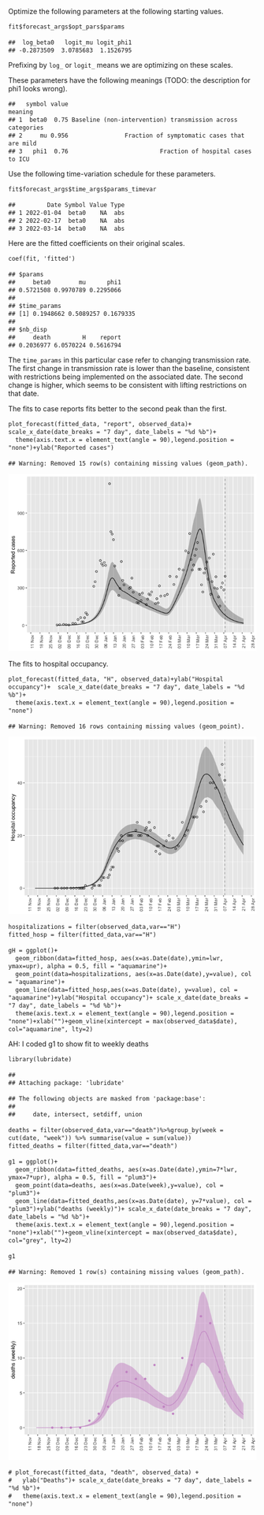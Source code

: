Optimize the following parameters at the following starting values.

    fit$forecast_args$opt_pars$params

    ##  log_beta0   logit_mu logit_phi1 
    ## -0.2873509  3.0785683  1.1526795

Prefixing by `log_` or `logit_` means we are optimizing on these scales.

These parameters have the following meanings (TODO: the description for
phi1 looks wrong).

    ##   symbol value                                                    meaning
    ## 1  beta0  0.75 Baseline (non-intervention) transmission across categories
    ## 2     mu 0.956                Fraction of symptomatic cases that are mild
    ## 3   phi1  0.76                          Fraction of hospital cases to ICU

Use the following time-variation schedule for these parameters.

    fit$forecast_args$time_args$params_timevar

    ##         Date Symbol Value Type
    ## 1 2022-01-04  beta0    NA  abs
    ## 2 2022-02-17  beta0    NA  abs
    ## 3 2022-03-14  beta0    NA  abs

Here are the fitted coefficients on their original scales.

    coef(fit, 'fitted')

    ## $params
    ##     beta0        mu      phi1 
    ## 0.5721508 0.9970789 0.2295066 
    ## 
    ## $time_params
    ## [1] 0.1948662 0.5089257 0.1679335
    ## 
    ## $nb_disp
    ##     death         H    report 
    ## 0.2036977 6.0570224 0.5616794

The `time_params` in this particular case refer to changing transmission
rate. The first change in transmission rate is lower than the baseline,
consistent with restrictions being implemented on the associated date.
The second change is higher, which seems to be consistent with lifting
restrictions on that date.

The fits to case reports fits better to the second peak than the first.

    plot_forecast(fitted_data, "report", observed_data)+  scale_x_date(date_breaks = "7 day", date_labels = "%d %b")+
      theme(axis.text.x = element_text(angle = 90),legend.position = "none")+ylab("Reported cases")

    ## Warning: Removed 15 row(s) containing missing values (geom_path).

![](initial_model_files/figure-markdown_strict/unnamed-chunk-5-1.png)

The fits to hospital occupancy.

    plot_forecast(fitted_data, "H", observed_data)+ylab("Hospital occupancy")+  scale_x_date(date_breaks = "7 day", date_labels = "%d %b")+
      theme(axis.text.x = element_text(angle = 90),legend.position = "none")

    ## Warning: Removed 16 rows containing missing values (geom_point).

![](initial_model_files/figure-markdown_strict/unnamed-chunk-6-1.png)

    hospitalizations = filter(observed_data,var=="H")
    fitted_hosp = filter(fitted_data,var=="H")

    gH = ggplot()+
      geom_ribbon(data=fitted_hosp, aes(x=as.Date(date),ymin=lwr, ymax=upr), alpha = 0.5, fill = "aquamarine")+
      geom_point(data=hospitalizations, aes(x=as.Date(date),y=value), col = "aquamarine")+
      geom_line(data=fitted_hosp,aes(x=as.Date(date), y=value), col = "aquamarine")+ylab("Hospital occupancy")+ scale_x_date(date_breaks = "7 day", date_labels = "%d %b")+
      theme(axis.text.x = element_text(angle = 90),legend.position = "none")+xlab("")+geom_vline(xintercept = max(observed_data$date), col="aquamarine", lty=2)

AH: I coded g1 to show fit to weekly deaths

    library(lubridate)

    ## 
    ## Attaching package: 'lubridate'

    ## The following objects are masked from 'package:base':
    ## 
    ##     date, intersect, setdiff, union

    deaths = filter(observed_data,var=="death")%>%group_by(week = cut(date, "week")) %>% summarise(value = sum(value))
    fitted_deaths = filter(fitted_data,var=="death")

    g1 = ggplot()+
      geom_ribbon(data=fitted_deaths, aes(x=as.Date(date),ymin=7*lwr, ymax=7*upr), alpha = 0.5, fill = "plum3")+
      geom_point(data=deaths, aes(x=as.Date(week),y=value), col = "plum3")+
      geom_line(data=fitted_deaths,aes(x=as.Date(date), y=7*value), col = "plum3")+ylab("deaths (weekly)")+ scale_x_date(date_breaks = "7 day", date_labels = "%d %b")+
      theme(axis.text.x = element_text(angle = 90),legend.position = "none")+xlab("")+geom_vline(xintercept = max(observed_data$date), col="grey", lty=2)

    g1

    ## Warning: Removed 1 row(s) containing missing values (geom_path).

![](initial_model_files/figure-markdown_strict/unnamed-chunk-7-1.png)

    # plot_forecast(fitted_data, "death", observed_data) +
    #   ylab("Deaths")+ scale_x_date(date_breaks = "7 day", date_labels = "%d %b")+
    #   theme(axis.text.x = element_text(angle = 90),legend.position = "none")
